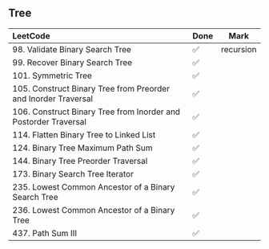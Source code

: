 ## Tree

|          LeetCode                 | Done | Mark |
| :---                              | ---- | ---- |
| 98. Validate Binary Search Tree |  ✅  | recursion   |
| 99. Recover Binary Search Tree |  ✅  |    |
| 101. Symmetric Tree |  ✅  |    |
| 105. Construct Binary Tree from Preorder and Inorder Traversal |  ✅  |    |
| 106. Construct Binary Tree from Inorder and Postorder Traversal |  ✅  |    |
| 114. Flatten Binary Tree to Linked List |  ✅  |    |
| 124. Binary Tree Maximum Path Sum |  ✅  |    |
| 144. Binary Tree Preorder Traversal |  ✅  |    |
| 173. Binary Search Tree Iterator |  ✅  |    |
| 235. Lowest Common Ancestor of a Binary Search Tree |  ✅  |    |
| 236. Lowest Common Ancestor of a Binary Tree |  ✅  |    |
| 437. Path Sum III |  ✅  |    |
